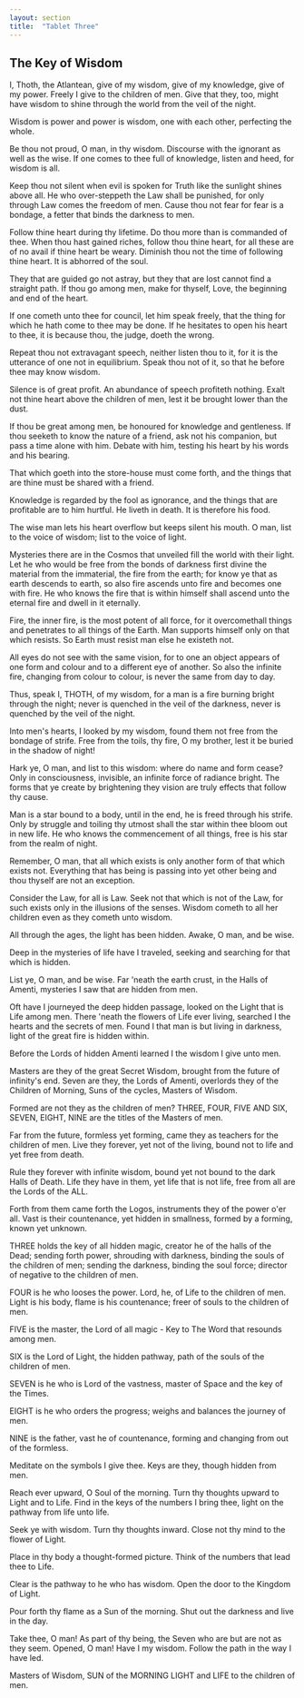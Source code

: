 ```yaml
---
layout: section
title:  "Tablet Three"
---
```

## The Key of Wisdom

I, Thoth, the Atlantean, 
give of my wisdom, 
give of my knowledge, 
give of my power. 
Freely I give to the children of men. 
Give that they, too, might have wisdom 
to shine through the world from the veil of the night. 

Wisdom is power and power is wisdom, 
one with each other, perfecting the whole.

Be thou not proud, O man, in thy wisdom. 
Discourse with the ignorant as well as the wise. 
If one comes to thee full of knowledge, 
listen and heed, for wisdom is all.

Keep thou not silent when evil is spoken for Truth 
like the sunlight shines above all.
He who over-steppeth the Law shall be punished, 
for only through Law comes the freedom of men.
Cause thou not fear for fear is a bondage, 
a fetter that binds the darkness to men.

Follow thine heart during thy lifetime. 
Do thou more than is commanded of thee.
When thou hast gained riches, 
follow thou thine heart, 
for all these are of no avail if 
thine heart be weary. 
Diminish thou not the time of 
following thine heart. 
It is abhorred of the soul.

They that are guided go not astray, 
but they that are lost cannot find a straight path. 
If thou go among men, make for thyself, 
Love, the beginning and end of the heart.

If one cometh unto thee for council, 
let him speak freely, 
that the thing for which he hath 
come to thee may be done.
If he hesitates to open his heart to thee, 
it is because thou, the judge, doeth the wrong.

Repeat thou not extravagant speech, 
neither listen thou to it, 
for it is the utterance of one 
not in equilibrium. 
Speak thou not of it, 
so that he before thee may know wisdom.

Silence is of great profit. 
An abundance of speech profiteth nothing.
Exalt not thine heart above the children of men, 
lest it be brought lower than the dust.

If thou be great among men, 
be honoured for knowledge and gentleness.
If thou seeketh to know the nature of a friend, 
ask not his companion, 
but pass a time alone with him. 
Debate with him, 
testing his heart by his words and his bearing.

That which goeth into the store-house must come forth, 
and the things that are thine must be shared with a friend.

Knowledge is regarded by the fool as ignorance, 
and the things that are profitable are to him hurtful. 
He liveth in death. 
It is therefore his food.

The wise man lets his heart overflow 
but keeps silent his mouth.
O man, list to the voice of wisdom; 
list to the voice of light. 

Mysteries there are in the Cosmos 
that unveiled fill the world with their light. 
Let he who would be free from the bonds of darkness
first divine the material from the immaterial, 
the fire from the earth; 
for know ye that as earth descends to earth, 
so also fire ascends unto 
fire and becomes one with fire. 
He who knows the fire that is within 
himself shall ascend unto the eternal fire 
and dwell in it eternally.

Fire, the inner fire,
is the most potent of all force, 
for it overcomethall things and 
penetrates to all things of the Earth. 
Man supports himself only on that which resists. 
So Earth must resist man else he existeth not.

All eyes do not see with the same vision, 
for to one an object appears of
one form and colour 
and to a different eye of another. 
So also the infinite fire, 
changing from colour to colour, 
is never the same from day to day.

Thus, speak I, THOTH, of my wisdom, 
for a man is a fire burning bright 
through the night; 
never is quenched in the veil of the darkness, 
never is quenched by the veil of the night.

Into men's hearts, I looked by my wisdom, 
found them not free from the bondage of strife. 
Free from the toils, thy fire, O my brother, 
lest it be buried in the shadow of night!

Hark ye, O man, and list to this wisdom: 
where do name and form cease? 
Only in consciousness, invisible, 
an infinite force of radiance bright. 
The forms that ye create by brightening 
they vision are truly effects that follow thy cause.

Man is a star bound to a body, 
until in the end, 
he is freed through his strife. 
Only by struggle and toiling thy
utmost shall the star within thee 
bloom out in new life. 
He who knows the commencement of all things, 
free is his star from the realm of night.

Remember, O man, that all which exists 
is only another form of that which exists not. 
Everything that has being is passing into yet other 
being and thou thyself are not an exception.

Consider the Law, for all is Law. 
Seek not that which is not of the Law,
for such exists only in the illusions of the senses.
Wisdom cometh to all her children 
even as they cometh unto wisdom.

All through the ages, 
the light has been hidden. 
Awake, O man, and be wise.

Deep in the mysteries of life have I traveled, 
seeking and searching for that which is hidden. 

List ye, O man, and be wise.
Far 'neath the earth crust, 
in the Halls of Amenti, 
mysteries I saw that are hidden from men.

Oft have I journeyed the deep hidden passage, 
looked on the Light that is Life among men. 
There 'neath the flowers of Life ever living, 
searched I the hearts and the secrets of men. 
Found I that man is but living in darkness, 
light of the great fire is hidden within.

Before the Lords of hidden Amenti 
learned I the wisdom I give unto men.

Masters are they of the great Secret Wisdom, 
brought from the future of infinity's end. 
Seven are they, the Lords of Amenti, 
overlords they of the Children of Morning, 
Suns of the cycles, Masters of Wisdom. 

Formed are not they as the children of men? 
THREE, FOUR, FIVE AND SIX, SEVEN, 
EIGHT, NINE are the titles of the Masters of men.

Far from the future, formless yet forming, 
came they as teachers for the children of men. 
Live they forever, yet not of the living,
bound not to life and yet free from death. 

Rule they forever with infinite wisdom, 
bound yet not bound to the dark Halls of Death. 
Life they have in them, yet life that is not life, 
free from all are the Lords of the ALL.

Forth from them came forth the Logos, 
instruments they of the power o'er all. 
Vast is their countenance, 
yet hidden in smallness, 
formed by a forming, known yet unknown.

THREE holds the key of all hidden magic, 
creator he of the halls of the Dead; 
sending forth power, shrouding with darkness, 
binding the souls of the children of men; 
sending the darkness, binding the soul force; 
director of negative to the children of men.

FOUR is he who looses the power. 
Lord, he, of Life to the children of men.
Light is his body, flame is his countenance; 
freer of souls to the children of men.

FIVE is the master, the Lord of all magic - 
Key to The Word that resounds among men.

SIX is the Lord of Light, the hidden pathway, 
path of the souls of the children of men.

SEVEN is he who is Lord of the vastness, 
master of Space and the key of the Times.

EIGHT is he who orders the progress; 
weighs and balances the journey of men.

NINE is the father, vast he of countenance, 
forming and changing from out of the formless.

Meditate on the symbols I give thee. 
Keys are they, though hidden from men.

Reach ever upward, O Soul of the morning. 
Turn thy thoughts upward to Light and to Life. 
Find in the keys of the numbers I bring thee, 
light on the pathway from life unto life.

Seek ye with wisdom. 
Turn thy thoughts inward. 
Close not thy mind to the flower of Light.

Place in thy body a thought-formed picture. 
Think of the numbers that lead thee to Life.

Clear is the pathway to he who has wisdom. 
Open the door to the Kingdom of Light.

Pour forth thy flame as a Sun of the morning. 
Shut out the darkness and live in the day.

Take thee, O man! As part of thy being, 
the Seven who are but are not as they seem. 
Opened, O man! Have I my wisdom. 
Follow the path in the way I have led.

Masters of Wisdom, 
SUN of the MORNING LIGHT and LIFE 
to the children of men.


